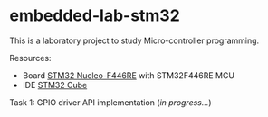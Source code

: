 # embedded-lab-stm32

This is a laboratory project to study Micro-controller programming. 

Resources:
- Board [STM32 Nucleo-F446RE](https://www.st.com/en/evaluation-tools/nucleo-f446re.html) with STM32F446RE MCU 
- IDE [STM32 Cube](https://www.st.com/en/development-tools/stm32cubeide.html)

Task 1: GPIO driver API implementation (_in progress..._)
